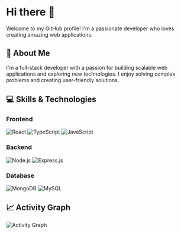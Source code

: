 # Hi there 👋

Welcome to my GitHub profile! I'm a passionate developer who loves creating amazing web applications.

## 🚀 About Me

I'm a full-stack developer with a passion for building scalable web applications and exploring new technologies. I enjoy solving complex problems and creating user-friendly solutions.

## 💻 Skills & Technologies

### Frontend
![React](https://img.shields.io/badge/React-20232A?style=for-the-badge&logo=react&logoColor=61DAFB)
![TypeScript](https://img.shields.io/badge/TypeScript-007ACC?style=for-the-badge&logo=typescript&logoColor=white)
![JavaScript](https://img.shields.io/badge/JavaScript-F7DF1E?style=for-the-badge&logo=javascript&logoColor=black)

### Backend
![Node.js](https://img.shields.io/badge/Node.js-43853D?style=for-the-badge&logo=node.js&logoColor=white)
![Express.js](https://img.shields.io/badge/Express.js-404D59?style=for-the-badge&logo=express&logoColor=white)

### Database
![MongoDB](https://img.shields.io/badge/MongoDB-4EA94B?style=for-the-badge&logo=mongodb&logoColor=white)
![MySQL](https://img.shields.io/badge/MySQL-00000F?style=for-the-badge&logo=mysql&logoColor=white)

<!---
## 📊 GitHub Stats

![Your GitHub stats](https://github-readme-stats.vercel.app/api?username=nthuwng&show_icons=true&theme=radical)

![Top Languages](https://github-readme-stats.vercel.app/api/top-langs/?username=nthuwng&layout=compact&theme=radical)

## 🔥 GitHub Streak

![GitHub Streak](https://github-readme-streak-stats.herokuapp.com/?user=nthuwng&theme=radical)

## 🌟 Featured Projects

### 🎯 Project Name 1
Brief description of your project and what technologies you used.
- **Tech Stack**: React, Node.js, MongoDB
- **Features**: List key features
- [🔗 Live Demo](your-demo-link) | [📝 Repository](your-repo-link)

### 🎯 Project Name 2
Brief description of your project and what technologies you used.
- **Tech Stack**: TypeScript, Express.js, MySQL
- **Features**: List key features
- [🔗 Live Demo](your-demo-link) | [📝 Repository](your-repo-link)

## 📫 Let's Connect
[![Email](https://img.shields.io/badge/Email-D14836?style=for-the-badge&logo=gmail&logoColor=white)](mailto:your-email@example.com)

--->
## 📈 Activity Graph

![Activity Graph](https://github-readme-activity-graph.vercel.app/graph?username=nthuwng&theme=react-dark)


